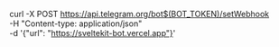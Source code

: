 curl -X POST https://api.telegram.org/bot$(BOT_TOKEN)/setWebhook \
 -H "Content-type: application/json" \
 -d '{"url": "https://sveltekit-bot.vercel.app"}'
